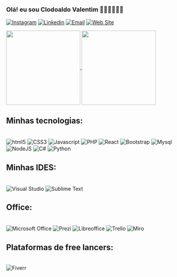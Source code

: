 ### Olá! eu sou Clodoaldo Valentim 👋🏽👋🏽👋🏽
[![Instagram](https://img.shields.io/badge/Instagram-E4405F?style=for-the-badge&logo=instagram&logoColor=white)](https://instagram.com/clodoaldovalentim)
[![Linkedin](https://img.shields.io/badge/LinkedIn-0077B5?style=for-the-badge&logo=linkedin&logoColor=white)](https://linkedin.com/in/clodoaldo-valentim-73524131)
[![Email](https://img.shields.io/badge/website-000000?style=for-the-badge&logo=About.me&logoColor=white)](https://aprendaaquicursos.com.br)
[![Web Site](https://img.shields.io/badge/Gmail-D14836?style=for-the-badge&logo=gmail&logoColor=white)](clodoaldovalentim123@gmail.com)

<a href="https://github.com/clodoaldo-valentim/github-readme-stats">
  <img height=200 align="center" src="https://github-readme-stats.vercel.app/api?username=clodoaldo-valentim" />
</a>
<a href="https://github.com/clodoaldo-valentim/convoychat">
  <img height=200 align="center" src="https://github-readme-stats.vercel.app/api/top-langs?username=clodoaldo-valentim&layout=compact&langs_count=8&card_width=300" />
</a>



## Minhas tecnologias:
<div style="display: inline_block"><br>
  <img align="center" alt="html5" src="https://img.shields.io/badge/HTML5-E34F26?style=for-the-badge&logo=html5&logoColor=white"/>
  <img align="center" alt="CSS3" src="https://img.shields.io/badge/CSS3-1572B6?style=for-the-badge&logo=css3&logoColor=white"/>
  <img align="center" alt="Javascript" src="https://img.shields.io/badge/JavaScript-F7DF1E?style=for-the-badge&logo=javascript&logoColor=black"/>
  <img align="center" alt="PHP" src="https://img.shields.io/badge/PHP-777BB4?style=for-the-badge&logo=php&logoColor=white"/>
  <img align="center" alt="React" src="https://img.shields.io/badge/React-20232A?style=for-the-badge&logo=react&logoColor=61DAFB"/>
  <img align="center" alt="Bootstrap" src="https://img.shields.io/badge/Bootstrap-563D7C?style=for-the-badge&logo=bootstrap&logoColor=white"/>
  <img align="center" alt="Mysql" src="https://img.shields.io/badge/MySQL-00000F?style=for-the-badge&logo=mysql&logoColor=white"/>
  <img align="center" alt="NodeJS" src="https://img.shields.io/badge/Node.js-43853D?style=for-the-badge&logo=node.js&logoColor=white"/>
  <img align="center" alt="C#" src="https://img.shields.io/badge/C%23-239120?style=for-the-badge&logo=c-sharp&logoColor=white"/>
  <img align="center" alt="Python" src="https://img.shields.io/badge/Python-14354C?style=for-the-badge&logo=python&logoColor=white"/>  
</div>


## Minhas IDES:
<div style="display: inline_block"><br>
  <img align="center" alt="Visual Studio" src="https://img.shields.io/badge/Visual_Studio-5C2D91?style=for-the-badge&logo=visual%20studio&logoColor=white"/>
  <img align="center" alt="Sublime Text" src="https://img.shields.io/badge/sublime_text-%23575757.svg?&style=for-the-badge&logo=sublime-text&logoColor=important"/>  
</div>


## Office:
<div style="display: inline_block"><br>
  <img align="center" alt="Microsoft Office" src="https://img.shields.io/badge/Microsoft_Office-D83B01?style=for-the-badge&logo=microsoft-office&logoColor=white"/>
  <img align="center" alt="Prezi" src="https://img.shields.io/badge/Prezi-3181FF?style=for-the-badge&logo=prezi&logoColor=white"/>
  <img align="center" alt="Libreoffice" src="https://img.shields.io/badge/LibreOffice-18A303?style=for-the-badge&logo=LibreOffice&logoColor=white"/>
  <img align="center" alt="Trello" src="https://img.shields.io/badge/Trello-0052CC?style=for-the-badge&logo=trello&logoColor=white"/>
  <img align="center" alt="Miro" src="https://img.shields.io/badge/Miro-050038?style=for-the-badge&logo=Miro&logoColor=white"/> 
</div>

## Plataformas de free lancers:
<div style="display: inline_block"><br>
  <img align="center" alt="Fiverr" src="https://img.shields.io/badge/fiverr-1DBF73?style=for-the-badge&logo=fiverr&logoColor=white"/>  
</div>


